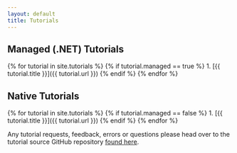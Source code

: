 ```yaml
---
layout: default
title: Tutorials
---
```

<h2>Managed (.NET) Tutorials</h2>
{% for tutorial in site.tutorials %}
  {% if tutorial.managed == true %}
 1. [{{ tutorial.title }}]({{ tutorial.url }})
  {% endif %}
{% endfor %}

<h2>Native Tutorials</h2>
{% for tutorial in site.tutorials %}
  {% if tutorial.managed == false %}
 1. [{{ tutorial.title }}]({{ tutorial.url }})
  {% endif %}
{% endfor %}

Any tutorial requests, feedback, errors or questions please head over to the tutorial source GitHub repository [found here](https://github.com/EasyHook/EasyHook-Tutorials).